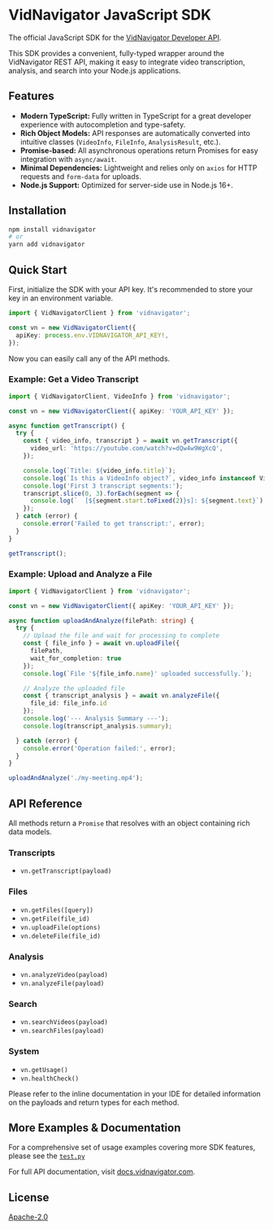 # VidNavigator JavaScript SDK

The official JavaScript SDK for the [VidNavigator Developer API](https://vidnavigator.com).

This SDK provides a convenient, fully-typed wrapper around the VidNavigator REST API, making it easy to integrate video transcription, analysis, and search into your Node.js applications.

## Features

-   **Modern TypeScript:** Fully written in TypeScript for a great developer experience with autocompletion and type-safety.
-   **Rich Object Models:** API responses are automatically converted into intuitive classes (`VideoInfo`, `FileInfo`, `AnalysisResult`, etc.).
-   **Promise-based:** All asynchronous operations return Promises for easy integration with `async/await`.
-   **Minimal Dependencies:** Lightweight and relies only on `axios` for HTTP requests and `form-data` for uploads.
-   **Node.js Support:** Optimized for server-side use in Node.js 16+.

## Installation

```bash
npm install vidnavigator
# or
yarn add vidnavigator
```

## Quick Start

First, initialize the SDK with your API key. It's recommended to store your key in an environment variable.

```ts
import { VidNavigatorClient } from 'vidnavigator';

const vn = new VidNavigatorClient({
  apiKey: process.env.VIDNAVIGATOR_API_KEY!,
});
```

Now you can easily call any of the API methods.

### Example: Get a Video Transcript

```ts
import { VidNavigatorClient, VideoInfo } from 'vidnavigator';

const vn = new VidNavigatorClient({ apiKey: 'YOUR_API_KEY' });

async function getTranscript() {
  try {
    const { video_info, transcript } = await vn.getTranscript({
      video_url: 'https://youtube.com/watch?v=dQw4w9WgXcQ',
    });

    console.log(`Title: ${video_info.title}`);
    console.log(`Is this a VideoInfo object?`, video_info instanceof VideoInfo);
    console.log('First 3 transcript segments:');
    transcript.slice(0, 3).forEach(segment => {
      console.log(`  [${segment.start.toFixed(2)}s]: ${segment.text}`);
    });
  } catch (error) {
    console.error('Failed to get transcript:', error);
  }
}

getTranscript();
```

### Example: Upload and Analyze a File

```ts
import { VidNavigatorClient } from 'vidnavigator';

const vn = new VidNavigatorClient({ apiKey: 'YOUR_API_KEY' });

async function uploadAndAnalyze(filePath: string) {
  try {
    // Upload the file and wait for processing to complete
    const { file_info } = await vn.uploadFile({ 
      filePath, 
      wait_for_completion: true 
    });
    console.log(`File '${file_info.name}' uploaded successfully.`);

    // Analyze the uploaded file
    const { transcript_analysis } = await vn.analyzeFile({ 
      file_id: file_info.id 
    });
    console.log('--- Analysis Summary ---');
    console.log(transcript_analysis.summary);

  } catch (error) {
    console.error('Operation failed:', error);
  }
}

uploadAndAnalyze('./my-meeting.mp4');
```

## API Reference

All methods return a `Promise` that resolves with an object containing rich data models.

### Transcripts
- `vn.getTranscript(payload)`

### Files
- `vn.getFiles([query])`
- `vn.getFile(file_id)`
- `vn.uploadFile(options)`
- `vn.deleteFile(file_id)`

### Analysis
- `vn.analyzeVideo(payload)`
- `vn.analyzeFile(payload)`

### Search
- `vn.searchVideos(payload)`
- `vn.searchFiles(payload)`

### System
- `vn.getUsage()`
- `vn.healthCheck()`

Please refer to the inline documentation in your IDE for detailed information on the payloads and return types for each method.


## More Examples & Documentation

For a comprehensive set of usage examples covering more SDK features, please see the [`test.py`](https://github.com/vidnavigator/vidnavigator-js/blob/main/test.js)

For full API documentation, visit [docs.vidnavigator.com](https://docs.vidnavigator.com).


## License

[Apache-2.0](./LICENSE) 